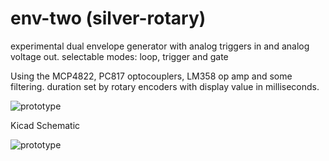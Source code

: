 # env-two (silver-rotary)

experimental dual envelope generator with analog triggers in and analog voltage out.  selectable modes: loop, trigger and gate

Using the MCP4822, PC817 optocouplers, LM358 op amp and some filtering.  duration set by rotary encoders with display value in milliseconds.

![prototype](https://github.com/star-fs/silver-rotary/blob/main/PXL_20230823_022452227.jpg?raw=true)

Kicad Schematic

![prototype](https://github.com/star-fs/silver-rotary/blob/main/envTwo_schematic.png?raw=true)
